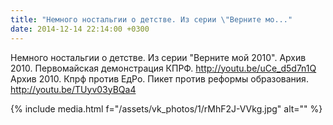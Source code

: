 ```yaml
---
title: "Немного ностальгии о детстве. Из серии \"Верните мо..."
date: 2014-12-14 22:14:00 +0300
---
```


Немного ностальгии о детстве. Из серии "Верните мой 2010".
Архив 2010. Первомайская демонстрация КПРФ. http://youtu.be/uCe_d5d7n1Q
Архив 2010. Кпрф против ЕдРо. Пикет против реформы образования. http://youtu.be/TUyv03yBQa4

{% include media.html f="/assets/vk_photos/1/rMhF2J-VVkg.jpg" alt="" %}

